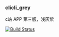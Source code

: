 ### clicli_grey

c站 APP 第三版，浅灰紫

[![Build Status](https://img.shields.io/github/actions/workflow/status/cliclitv/clicli_grey/dart.yml?style=for-the-badge)](https://github.com/cliclitv/clicli_grey/actions)



